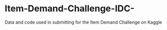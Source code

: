 # Item-Demand-Challenge-IDC-
Data and code used in submitting for the Item Demand Challenge on Kaggle
